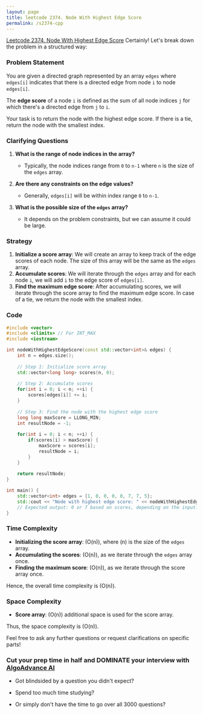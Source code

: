 ```yaml
---
layout: page
title: leetcode 2374. Node With Highest Edge Score
permalink: /s2374-cpp
---
```

[Leetcode 2374. Node With Highest Edge Score](https://algoadvance.github.io/algoadvance/l2374)
Certainly! Let's break down the problem in a structured way:

### Problem Statement
You are given a directed graph represented by an array `edges` where `edges[i]` indicates that there is a directed edge from node `i` to node `edges[i]`.

The **edge score** of a node `i` is defined as the sum of all node indices `j` for which there's a directed edge from `j` to `i`.

Your task is to return the node with the highest edge score. If there is a tie, return the node with the smallest index.

### Clarifying Questions
1. **What is the range of node indices in the array?**
   - Typically, the node indices range from `0` to `n-1` where `n` is the size of the `edges` array.

2. **Are there any constraints on the edge values?**
   - Generally, `edges[i]` will be within index range `0` to `n-1`.

3. **What is the possible size of the `edges` array?**
   - It depends on the problem constraints, but we can assume it could be large.

### Strategy
1. **Initialize a score array**: We will create an array to keep track of the edge scores of each node. The size of this array will be the same as the `edges` array.
2. **Accumulate scores**: We will iterate through the `edges` array and for each node `i`, we will add `i` to the edge score of `edges[i]`.
3. **Find the maximum edge score**: After accumulating scores, we will iterate through the score array to find the maximum edge score. In case of a tie, we return the node with the smallest index.

### Code

```cpp
#include <vector>
#include <climits> // For INT_MAX
#include <iostream>

int nodeWithHighestEdgeScore(const std::vector<int>& edges) {
    int n = edges.size();
    
    // Step 1: Initialize score array
    std::vector<long long> scores(n, 0);
    
    // Step 2: Accumulate scores
    for(int i = 0; i < n; ++i) {
        scores[edges[i]] += i;
    }
    
    // Step 3: Find the node with the highest edge score
    long long maxScore = LLONG_MIN;
    int resultNode = -1;
    
    for(int i = 0; i < n; ++i) {
        if(scores[i] > maxScore) {
            maxScore = scores[i];
            resultNode = i;
        }
    }
    
    return resultNode;
}

int main() {
    std::vector<int> edges = {1, 0, 0, 0, 0, 7, 7, 5};
    std::cout << "Node with highest edge score: " << nodeWithHighestEdgeScore(edges) << std::endl; 
    // Expected output: 0 or 7 based on scores, depending on the input.
}
```

### Time Complexity
- **Initializing the score array**: \(O(n)\), where \(n\) is the size of the `edges` array.
- **Accumulating the scores**: \(O(n)\), as we iterate through the `edges` array once.
- **Finding the maximum score**: \(O(n)\), as we iterate through the score array once.

Hence, the overall time complexity is \(O(n)\).

### Space Complexity
- **Score array**: \(O(n)\) additional space is used for the score array.

Thus, the space complexity is \(O(n)\).

Feel free to ask any further questions or request clarifications on specific parts!


### Cut your prep time in half and DOMINATE your interview with [AlgoAdvance AI](https://algoAdvance.com)

- Got blindsided by a question you didn't expect?

- Spend too much time studying?

- Or simply don't have the time to go over all 3000 questions?

